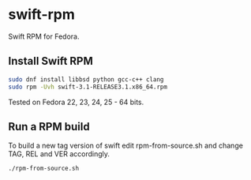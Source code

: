 # swift-rpm
Swift RPM for Fedora.

## Install Swift RPM
```bash
sudo dnf install libbsd python gcc-c++ clang
sudo rpm -Uvh swift-3.1-RELEASE3.1.x86_64.rpm
```
Tested on Fedora 22, 23, 24, 25 - 64 bits.

## Run a RPM build

To build a new tag version of swift edit rpm-from-source.sh and change TAG, REL and VER accordingly.
```bash
./rpm-from-source.sh
```
